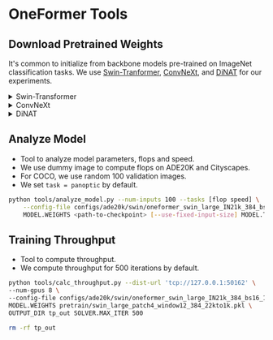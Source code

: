 # OneFormer Tools

## Download Pretrained Weights

It's common to initialize from backbone models pre-trained on ImageNet classification tasks. We use [Swin-Tranformer](https://github.com/microsoft/Swin-Transformer), [ConvNeXt](https://github.com/facebookresearch/ConvNeXt), and [DiNAT](https://github.com/SHI-Labs/Neighborhood-Attention-Transformer) for our experiments.

<details>
<summary>Swin-Transformer</summary>

- [Official Repo](https://github.com/microsoft/Swin-Transformer)
- `convert-pretrained-model-to-d2.py`: Tool to convert Swin Transformer pre-trained weights for D2.

    ```bash
    pip install timm

    wget https://github.com/SwinTransformer/storage/releases/download/v1.0.0/swin_large_patch4_window12_384_22k.pth
    python tools/convert-pretrained-model-to-d2.py swin_large_patch4_window12_384_22k.pth swin_large_patch4_window12_384_22k.pkl

    wget https://github.com/SwinTransformer/storage/releases/download/v1.0.0/swin_large_patch4_window12_384_22kto1k.pth
    python tools/convert-pretrained-model-to-d2.py swin_large_patch4_window12_384_22kto1k.pth swin_large_patch4_window12_384_22kto1k.pkl
    ```

</details>

<details>
<summary>ConvNeXt</summary>

- [Official Repo](https://github.com/facebookresearch/ConvNeXt)
- `convert-pretrained-model-to-d2.py`: Tool to convert ConvNeXt pre-trained weights for D2.

    ```bash
    wget https://dl.fbaipublicfiles.com/convnext/convnext_large_22k_1k_384.pth
    python tools/convert-pretrained-model-to-d2.py convnext_large_22k_1k_384.pth convnext_large_22k_1k_384.pkl

    wget https://dl.fbaipublicfiles.com/convnext/convnext_xlarge_22k_1k_384_ema.pth
    python tools/convert-pretrained-model-to-d2.py convnext_xlarge_22k_1k_384_ema.pth convnext_xlarge_22k_1k_384_ema.pkl
    ```

</details>

<details>
<summary>DiNAT</summary>

- [Official Repo](https://github.com/SHI-Labs/Neighborhood-Attention-Transformer)
- `convert-pretrained-nat-model-to-d2.py`: Tool to convert DiNAT pre-trained weights for D2.

    ```bash
    wget https://shi-labs.com/projects/dinat/checkpoints/imagenet1k/dinat_large_in22k_in1k_384_11x11.pth
    python tools/convert-pretrained-nat-model-to-d2.py dinat_large_in22k_in1k_384_11x11.pth dinat_large_in22k_in1k_384_11x11.pkl

    wget https://shi-labs.com/projects/dinat/checkpoints/imagenet22k/dinat_large_in22k_224.pth
    python tools/convert-pretrained-nat-model-to-d2.py dinat_large_in22k_224.pth dinat_large_in22k_224.pkl
    ```
    
</details>

## Analyze Model

- Tool to analyze model parameters, flops and speed.
- We use dummy image to compute flops on ADE20K and Cityscapes.
- For COCO, we use random 100 validation images.
- We set `task = panoptic` by default.

```bash
python tools/analyze_model.py --num-inputs 100 --tasks [flop speed] \
    --config-file configs/ade20k/swin/oneformer_swin_large_IN21k_384_bs16_160k.yaml \
    MODEL.WEIGHTS <path-to-checkpoint> [--use-fixed-input-size] MODEL.TEST.SEMANTIC_ON False MODEL.TEST.INSTANCE_ON False
```

## Training Throughput

- Tool to compute throughput.
- We compute throughput for 500 iterations by default.

```bash
python tools/calc_throughput.py --dist-url 'tcp://127.0.0.1:50162' \
--num-gpus 8 \
--config-file configs/ade20k/swin/oneformer_swin_large_IN21k_384_bs16_160k.yaml \
MODEL.WEIGHTS pretrain/swin_large_patch4_window12_384_22kto1k.pkl \
OUTPUT_DIR tp_out SOLVER.MAX_ITER 500

rm -rf tp_out
```
